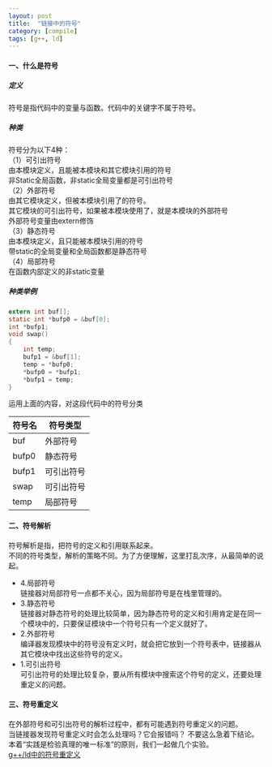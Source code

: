 ```yaml
---
layout: post
title:  "链接中的符号"
category: [compile]
tags: [g++, ld]
---
```


#### 一、什么是符号
##### 定义
符号是指代码中的变量与函数。代码中的关键字不属于符号。  
##### 种类
符号分为以下4种：  
（1）可引出符号  
由本模块定义，且能被本模块和其它模块引用的符号  
非Static全局函数，非static全局变量都是可引出符号  
（2）外部符号  
由其它模块定义，但被本模块引用了的符号。  
其它模块的可引出符号，如果被本模块使用了，就是本模块的外部符号  
外部符号变量由extern修饰  
（3）静态符号  
由本模块定义，且只能被本模块引用的符号  
带static的全局变量和全局函数都是静态符号  
（4）局部符号  
在函数内部定义的非static变量  
##### 种类举例  

```c
extern int buf[];
static int *bufp0 = &buf[0];
int *bufp1;
void swap()
{
	int temp;
	bufp1 = &buf[1];
	temp = *bufp0;
	*bufp0 = *bufp1;
	*bufp1 = temp;
}
```
运用上面的内容，对这段代码中的符号分类

|符号名|符号类型|
|---|---|
|buf|外部符号|
|bufp0|静态符号|
|bufp1|可引出符号|
|swap|可引出符号|
|temp|局部符号|

#### 二、符号解析

符号解析是指，把符号的定义和引用联系起来。  
不同的符号类型，解析的策略不同。为了方便理解，这里打乱次序，从最简单的说起。  
 - 4.局部符号  
链接器对局部符号一点都不关心，因为局部符号是在栈里管理的。  
 - 3.静态符号  
链接器对静态符号的处理比较简单，因为静态符号的定义和引用肯定是在同一个模块中的，只要保证模块中一个符号只有一个定义就好了。  
 - 2.外部符号  
编译器发现模块中的符号没有定义时，就会把它放到一个符号表中，链接器从其它模块中找出这些符号的定义。  
 - 1.可引出符号  
可引出符号的处理比较复杂，要从所有模块中搜索这个符号的定义，还要处理重定义的问题。  

#### 三、符号重定义
在外部符号和可引出符号的解析过程中，都有可能遇到符号重定义的问题。  
当链接器发现符号重定义时会怎么处理吗？它会报错吗？ 不要这么急着下结论。  
本着“实践是检验真理的唯一标准”的原则，我们一起做几个实验。  
[g++/ld中的符号重定义](http://windmissing.github.io/compile/2015-04/symbol-redifine-in-g++-ld.html)
